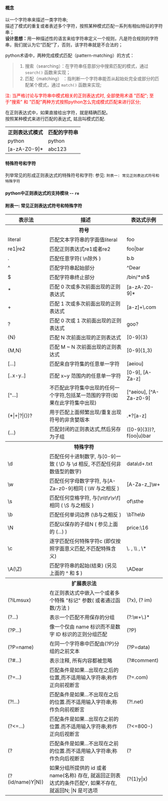 [TOC]: # " AAA"
#### 概念
以一个字符串来描述一类字符串;<br/>
描述了模式的重复或者表述多个字符，按照某种模式匹配一系列有相似特征的字符串；<br/>
<b>设计思想：</b>用一种描述性的语言来给字符串定义一个规则，凡是符合规则的字符串，我们就认为它“匹配”了，否则，该字符串就是不合法的；<br/>

python术语中，两种完成模式匹配（pattern-matching）的方式：
>1. 搜索（searching）：在字符串任意部分中搜索匹配的模式，通过 `search()` 函数来实现；
>2. 匹配（matching） ：指判断一个字符串能否从起始处完全或部分的匹配某个模式，通过 `match()` 函数来实现;
<font color="red">
注: 当严格讨论与字符串中模式相关的正则表达式时, 全部使用术语 "匹配"; 至于"搜索" 和 "匹配"两种方式按照python怎么完成模式匹配来进行区分;
</font><br/>

在正则表达式中，如果直接给出字符，就是精确匹配。<br/>
按照某种模式来进行匹配的表达式, 姑且叫模式匹配.<br/>
<table>
    <tr>
        <th>正则表达式模式</th>
        <th>匹配的字符串</th>
    </tr>
    <tr>
        <td>python</td>
        <td>python</td>
    </tr>
    <tr>
        <td>[a-zA-Z0-9]*</td>
        <td>abc123</td>
    </tr>
</table>

#### 特殊符号和字符
列举常见的形成正则表达式的特殊符号和字符: 参见: `附表一: 常见正则表达式符号和特殊字符`<br/>




#### python中正则表达式的支持模块 -- `re`

#### 附表一: 常见正则表达式符号和特殊字符
<table>
    <tr>
        <th>表示法</th>
        <th>描述</th>
        <th>表达式示例</th>
    </tr>
    <tr>
        <th colspan="3">符号</th>
    </tr>
    <tr>
        <td>literal</td>
        <td>匹配文本字符串的字面值literal</td>
        <td>foo</td>
    </tr>
    <tr>
        <td>re1|re2</td>
        <td>匹配正则表达式re1或者re2</td>
        <td>foo|bar</td>
    </tr>
    <tr>
        <td>.</td>
        <td>匹配任意字符( \n除外 )</td>
        <td>b.b</td>
    </tr>
    <tr>
        <td>^</td>
        <td>匹配字符串起始部分</td>
        <td>^Dear</td>
    </tr>
    <tr>
        <td>$</td>
        <td>匹配字符串终止部分</td>
        <td>/bin/*sh$</td>
    </tr>
    <tr>
        <td>*</td>
        <td>匹配 0 次或多次前面出现的正则表达式</td>
        <td>[a-zA-Z0-9]*</td>
    </tr>
    <tr>
        <td>+</td>
        <td>匹配 1 次或多次前面出现的正则表达式</td>
        <td>[a-z]+\.com</td>
    </tr>
    <tr>
        <td>?</td>
        <td>匹配 0 次或 1 次前面出现的正则表达式</td>
        <td>goo?</td>
    </tr>
    <tr>
        <td>{N}</td>
        <td>匹配 N 次前面出现的正则表达式</td>
        <td>[0-9]{3}</td>
    </tr>
    <tr>
        <td>{M,N}</td>
        <td>匹配 M ~ N 次前面出现的正则表达式</td>
        <td>[0-9]{1,3}</td>
    </tr>
    <tr>
        <td>[...]</td>
        <td>匹配来自字符集的任意单一字符</td>
        <td>[aeiou]</td>
    </tr>
    <tr>
        <td>[..x-y..]</td>
        <td>匹配 x~y 范围内的任意单一字符</td>
        <td>[0-9], [A-Za-z]</td>
    </tr>
    <tr>
        <td>[^...]</td>
        <td>不匹配此字符集中出现的任何一个字符,包括某一范围的字符(如果在此字符集中出现)</td>
        <td>[^aeiou], [^A-Za-z0-9]</td>
    </tr>
    <tr>
        <td>(*|+|?|{})?</td>
        <td>用于匹配上面频繁出现/重复出现符号的非贪婪版本</td>
        <td>.*?[a-z]</td>
    </tr>
    <tr>
        <td>(...)</td>
        <td>匹配封闭的正则表达式,然后另存为子组</td>
        <td>([0-9]{3})?, f(oo|u)bar</td>
    </tr>
    <tr>
        <th colspan="3">特殊字符</th>
    </tr>
    <tr>
        <td>\d</td>
        <td>匹配任何十进制数字, 与[0-9]一致 ( \D 与 \d 相反, 不匹配任何非数值型的数字)</td>
        <td>data\d+.txt</td>
    </tr>
    <tr>
        <td>\w</td>
        <td>匹配任何字母数字字符, 与[A-Za-z0-9]相同 ( \W 与之相反 )</td>
        <td>[A-Za-z_]\w+</td>
    </tr>
    <tr>
        <td>\s</td>
        <td>匹配任何空格字符, 与[\n\t\r\v\f]相同 ( \S 与之相反 )</td>
        <td>of\sthe</td>
    </tr>
    <tr>
        <td>\b</td>
        <td>匹配任何单词边界 (\B与之相反 )</td>
        <td>\bThe\b</td>
    </tr>
    <tr>
        <td>\N</td>
        <td>匹配以保存的子组N ( 参见上面的 (...) )</td>
        <td>price:\16</td>
    </tr>
    <tr>
        <td>\c</td>
        <td>逐字匹配任何特殊字符c (即仅按照字面意义匹配,不匹配特殊含义)</td>
        <td>\. , \\ , \* </td>
    </tr>
    <tr>
        <td>\A(\Z)</td>
        <td>匹配字符串的起始(结束) (另见上面的 ^ 和 $ )</td>
        <td>\ADear</td>
    </tr>
    <tr>
        <th colspan="3">扩展表示法</th>
    </tr>
    <tr>
        <td>(?iLmsux)</td>
        <td>在正则表达式中嵌入一个或者多个特殊 "标记" 参数( 或者通过函数/方法 )</td>
        <td>(?x), (? im)</td>
    </tr>
    <tr>
        <td>(?...)</td>
        <td>表示一个匹配不用保存的分组</td>
        <td>(?:\w+\.)*</td>
    </tr>
    <tr>
        <td>(?P<name>...)</td>
        <td>像一个仅由 name 标识而不是数字 ID 标识的正则分组匹配</td>
        <td>(?P<data>)</td>
    </tr>
    <tr>
        <td>(?P=name)</td>
        <td>在同一个字符串中匹配由(?P<name>)分组的之前文本</td>
        <td>(?P=data)</td>
    </tr>
    <tr>
        <td>(?#...)</td>
        <td>表示注释, 所有内容都被忽略</td>
        <td>(?#comment)</td>
    </tr>
    <tr>
        <td>(?=...)</td>
        <td>匹配条件是如果...出现在之后的位置,而不适用输入字符串;称作正向前视断言</td>
        <td>(?=.com)</td>
    </tr>
    <tr>
        <td>(?!...)</td>
        <td>匹配条件是如果...不出现在之后的位置.而不适用输入字符串;称作负向前视断言</td>
        <td>(?!.net)</td>
    </tr>
    <tr>
        <td>(?<=...)</td>
        <td>匹配条件是如果...出现在之前的位置.而不适用输入字符串;称作正向后视断言</td>
        <td>(?<=800-)</td>
    </tr>
    <tr>
        <td>(?<!...)</td>
        <td>匹配条件是如果...不出现在之前的位置.而不适用输入字符串;称作负向后视断言</td>
        <td>(?<!192\.168\.)</td>
    </tr>
    <tr>
        <td>(?(id/name)Y|N))</td>
        <td>如果分组所提供的 id 或者 name(名称) 存在, 就返回正则表达式的条件匹配Y, 如果不存在,就返回N; |N 是可选项</td>
        <td>(?(1)y|x)</td>
    </tr>
</table>